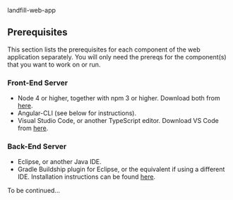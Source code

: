 landfill-web-app

## Prerequisites
This section lists the prerequisites for each component of the web application separately. You will only need the prereqs for the component(s) that you want to work on or run.
### Front-End Server
* Node 4 or higher, together with npm 3 or higher. Download both from [here](https://nodejs.org/en/download/).
* Angular-CLI (see below for instructions).
* Visual Studio Code, or another TypeScript editor. Download VS Code from [here](https://code.visualstudio.com/).

### Back-End Server
* Eclipse, or another Java IDE.
* Gradle Buildship plugin for Eclipse, or the equivalent if using a different IDE. Installation instructions can be found [here](http://download.eclipse.org/buildship/updates/e46/releases/1.0/1.0.21.v20161010-1640/).

To be continued...
